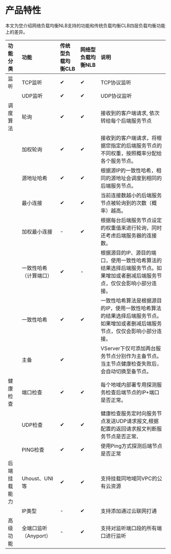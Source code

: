 # 产品特性

本文为您介绍网络负载均衡NLB支持的功能和传统负载均衡CLB四层负载均衡功能上的差异。

| **功能分类** | **功能**               | 传统型负载均衡CLB | 网络型负载均衡NLB | 说明                                                         |
| :----------- | :--------------------- | :---------------- | :---------------- | :----------------------------------------------------------- |
| 监听         | TCP监听                | ✔                 | ✔                 | TCP协议监听                                                  |
|              | UDP监听                | ✔                 | ✔                 | UDP协议监听                                                  |
| 调度算法     | 轮询                   | ✔                 | ✔                 | 接收到的客户端请求, 依次转给每个后端服务节点                 |
|              | 加权轮询               | ✔                 | ✔                 | 接收到的客户端请求，将根据您指定的后端服务节点的不同权重，按照概率分配给各个服务节点。 |
|              | 源地址哈希             | ✔                 | ✔                 | 根据源IP的一致性哈希，相同的源地址会调度到相同的后端服务节点。 |
|              | 最小连接               | ✔                 | ✔                 | 当前连接数越小的后端服务节点被轮询到的次数（概率）越高。     |
|              | 加权最小连接           | -                 | ✔                 | 根据每台后端服务节点设定的权重值来进行轮询，同时还考虑后端服务器的连接数。 |
|              | 一致性哈希（计算端口） | ✔                 | -                 | 根据源目的IP、源目的端口，使用一致性哈希算法的结果选择后端服务节点。如果增加或者删减后端服务节点，仅仅会影响小部分连接。 |
|              | 一致性哈希             | ✔                 | ✔                 | 一致性哈希算法是根据源目的IP，使用一致性哈希算法的结果选择后端服务节点。如果增加或者删减后端服务节点，仅仅会影响小部分连接。 |
|              | 主备                   | ✔                 |                   | VServer下仅可添加两台服务节点分别作为主备节点。当主节点健康检查失败后， 会自动切换至备节点。 |
| 健康检查     | 端口检查               | ✔                 | ✔                 | 每个地域内部署专用探测服务检查后端节点的IP+端口是否正常。    |
|              | UDP检查                | ✔                 | ✔                 | 健康检查服务定时向服务节点发送UDP请求报文,根据配置的返回请求报文判断服务节点是否正常、 |
|              | PING检查               | ✔                 | ✔                 | 使用Ping方式探测后端节点是否正常                             |
| 后端挂载能力 | Uhoust、UNI等          | ✔                 | ✔                 | 支持挂载同地域同VPC的公有云资源                              |
|              | IP类型                 | -                 | ✔                 | 支持添加通过云联网打通                                       |
| 高级功能     | 全端口监听（Anyport）  | -                 | ✔                 | 支持对监听端口段的所有端口进行监听                           |